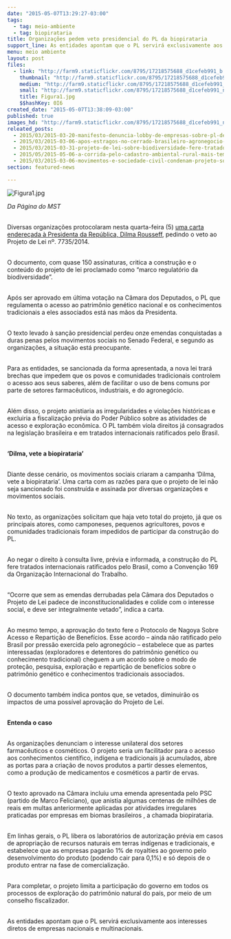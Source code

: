 ```yaml
---
date: "2015-05-07T13:29:27-03:00"
tags:
  - tag: meio-ambiente
  - tag: biopirataria
title: Organizações pedem veto presidencial do PL da biopirataria
support_line: As entidades apontam que o PL servirá exclusivamente aos interesses diretos de empresas nacionais e multinacionais.
menu: meio ambiente
layout: post
files:
  - link: "http://farm9.staticflickr.com/8795/17218575688_d1cefeb991_b.jpg"
    thumbnail: "http://farm9.staticflickr.com/8795/17218575688_d1cefeb991_t.jpg"
    medium: "http://farm9.staticflickr.com/8795/17218575688_d1cefeb991_z.jpg"
    small: "http://farm9.staticflickr.com/8795/17218575688_d1cefeb991_n.jpg"
    title: Figura1.jpg
    $$hashKey: 0I6
created_date: "2015-05-07T13:38:09-03:00"
published: true
images_hd: "http://farm9.staticflickr.com/8795/17218575688_d1cefeb991_n.jpg"
releated_posts:
  - 2015/03/2015-03-20-manifesto-denuncia-lobby-de-empresas-sobre-pl-de-recursos-geneticos.md
  - 2015/03/2015-03-06-apos-estragos-no-cerrado-brasileiro-agronegocio-avanca-sobre-terras-mocambicanas.md
  - 2015/03/2015-03-31-projeto-de-lei-sobre-biodiversidade-fere-tratado-internacional-diz-seu-dirigente.md
  - 2015/05/2015-05-06-a-corrida-pelo-cadastro-ambiental-rural-mais-tempo-e-mais-questionamentos.md
  - 2015/03/2015-03-06-movimentos-e-sociedade-civil-condenam-projeto-sobre-recursos-geneticos.md
section: featured-news

---
```

<p><img alt="Figura1.jpg" src="http://farm9.staticflickr.com/8795/17218575688_d1cefeb991_b.jpg" /></p>

<p><em>Da P&aacute;gina do MST</em></p>

<p><br />
Diversas organiza&ccedil;&otilde;es protocolaram nesta quarta-feira (5) <a href="http://terradedireitos.org.br/wp-content/uploads/2015/05/VETA-DILMA-PL-7735.pdf" target="_blank">uma carta endere&ccedil;ada &agrave; Presidenta da Rep&uacute;blica, Dilma Rousseff</a>, pedindo o veto ao Projeto de Lei n&ordm;. 7735/2014.</p>

<p><br />
O documento, com quase 150 assinaturas, critica a constru&ccedil;&atilde;o e o conte&uacute;do do projeto de lei proclamado como &ldquo;marco regulat&oacute;rio da biodiversidade&rdquo;.</p>

<p><br />
Ap&oacute;s ser aprovado em &uacute;ltima vota&ccedil;&atilde;o na C&acirc;mara dos Deputados, o PL que regulamenta o acesso ao patrim&ocirc;nio gen&eacute;tico nacional e os conhecimentos tradicionais a eles associados est&aacute; nas m&atilde;os da Presidenta.</p>

<p><br />
O texto levado &agrave; san&ccedil;&atilde;o presidencial perdeu onze emendas conquistadas a duras penas pelos movimentos sociais no Senado Federal, e segundo as organiza&ccedil;&otilde;es, a situa&ccedil;&atilde;o est&aacute; preocupante.</p>

<p><br />
Para as entidades, se sancionada da forma apresentada, a nova lei trar&aacute; brechas que impedem que os povos e comunidades tradicionais controlem o acesso aos seus saberes, al&eacute;m de facilitar o uso de bens comuns por parte de setores farmac&ecirc;uticos, industriais, e do agroneg&oacute;cio.</p>

<p><br />
Al&eacute;m disso, o projeto anistiaria as irregularidades e viola&ccedil;&otilde;es hist&oacute;ricas e excluiria a fiscaliza&ccedil;&atilde;o pr&eacute;via do Poder P&uacute;blico sobre as atividades de acesso e explora&ccedil;&atilde;o econ&ocirc;mica. O PL tamb&eacute;m viola direitos j&aacute; consagrados na legisla&ccedil;&atilde;o brasileira e em tratados internacionais ratificados pelo Brasil.</p>

<p><br />
<strong>&lsquo;Dilma, vete a biopirataria&rsquo;</strong></p>

<p><br />
Diante desse cen&aacute;rio, os movimentos sociais criaram a campanha &lsquo;Dilma, vete a biopirataria&rsquo;. Uma carta com as raz&otilde;es para que o projeto de lei n&atilde;o seja sancionado foi constru&iacute;da e assinada por diversas organiza&ccedil;&otilde;es e movimentos sociais.</p>

<p><br />
No texto, as organiza&ccedil;&otilde;es solicitam que haja veto total do projeto, j&aacute; que os principais atores, como camponeses, pequenos agricultores, povos e comunidades tradicionais foram impedidos de participar da constru&ccedil;&atilde;o do PL.</p>

<p><br />
Ao negar o direito &agrave; consulta livre, pr&eacute;via e informada, a constru&ccedil;&atilde;o do PL fere tratados internacionais ratificados pelo Brasil, como a Conven&ccedil;&atilde;o 169 da Organiza&ccedil;&atilde;o Internacional do Trabalho.</p>

<p><br />
&ldquo;Ocorre que sem as emendas derrubadas pela C&acirc;mara dos Deputados o Projeto de Lei padece de inconstitucionalidades e colide com o interesse social, e deve ser integralmente vetado&rdquo;, indica a carta.</p>

<p><br />
Ao mesmo tempo, a aprova&ccedil;&atilde;o do texto fere o Protocolo de Nagoya Sobre Acesso e Reparti&ccedil;&atilde;o de Benef&iacute;cios. Esse acordo &ndash; ainda n&atilde;o ratificado pelo Brasil por press&atilde;o exercida pelo agroneg&oacute;cio &ndash; estabelece que as partes interessadas (exploradores e detentores do patrim&ocirc;nio gen&eacute;tico ou conhecimento tradicional) cheguem a um acordo sobre o modo de prote&ccedil;&atilde;o, pesquisa, explora&ccedil;&atilde;o e reparti&ccedil;&atilde;o de benef&iacute;cios sobre o patrim&ocirc;nio gen&eacute;tico e conhecimentos tradicionais associados.</p>

<p><br />
O documento tamb&eacute;m indica pontos que, se vetados, diminuir&atilde;o os impactos de uma poss&iacute;vel aprova&ccedil;&atilde;o do Projeto de Lei.</p>

<p><br />
<strong>Entenda o caso</strong></p>

<p><br />
As organiza&ccedil;&otilde;es denunciam o interesse unilateral dos setores farmac&ecirc;uticos e cosm&eacute;ticos. O projeto seria um facilitador para o acesso aos conhecimentos cient&iacute;fico, ind&iacute;gena e tradicionais j&aacute; acumulados, abre as portas para a cria&ccedil;&atilde;o de novos produtos a partir desses elementos, como a produ&ccedil;&atilde;o de medicamentos e cosm&eacute;ticos a partir de ervas.</p>

<p><br />
O texto aprovado na C&acirc;mara incluiu uma emenda apresentada pelo PSC (partido de Marco Feliciano), que anistia algumas centenas de milh&otilde;es de reais em multas anteriormente aplicadas por atividades irregulares praticadas por empresas em biomas brasileiros , a chamada biopirataria.</p>

<p><br />
Em linhas gerais, o PL libera os laborat&oacute;rios de autoriza&ccedil;&atilde;o pr&eacute;via em casos de apropria&ccedil;&atilde;o de recursos naturais em terras ind&iacute;genas e tradicionais, e estabelece que as empresas pagar&atilde;o 1% de royalties ao governo pelo desenvolvimento do produto (podendo cair para 0,1%) e s&oacute; depois de o produto entrar na fase de comercializa&ccedil;&atilde;o.</p>

<p><br />
Para completar, o projeto limita a participa&ccedil;&atilde;o do governo em todos os processos de explora&ccedil;&atilde;o do patrim&ocirc;nio natural do pa&iacute;s, por meio de um conselho fiscalizador.</p>

<p><br />
As entidades apontam que o PL servir&aacute; exclusivamente aos interesses diretos de empresas nacionais e multinacionais.</p>
